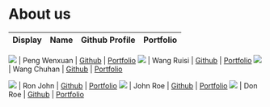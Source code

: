 # About us

Display | Name | Github Profile | Portfolio 
--------|:----:|:--------------:|:---------:

![](https://via.placeholder.com/100.png?text=Photo) | Peng Wenxuan | [Github](https://github.com/) | [Portfolio](docs/team/johndoe.md)
![](https://via.placeholder.com/100.png?text=Photo) | Wang Ruisi | [Github](https://github.com/oneScotch) | [Portfolio](docs/team/johndoe.md)
![](https://via.placeholder.com/100.png?text=Photo) | Wang Chuhan | [Github](https://github.com/) | [Portfolio](docs/team/johndoe.md)

![](https://via.placeholder.com/100.png?text=Photo) | Ron John | [Github](https://github.com/) | [Portfolio](docs/team/johndoe.md)
![](https://via.placeholder.com/100.png?text=Photo) | John Roe | [Github](https://github.com/) | [Portfolio](docs/team/johndoe.md)
![](https://via.placeholder.com/100.png?text=Photo) | Don Roe | [Github](https://github.com/) | [Portfolio](docs/team/johndoe.md)
